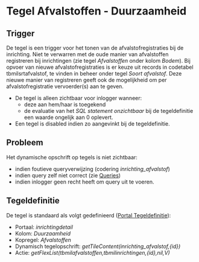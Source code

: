 # Tegel Afvalstoffen - Duurzaamheid

## Trigger

De tegel is een trigger voor het tonen van de afvalstofregistraties bij de inrichting. Niet te verwarren met de oude manier van afvalstoffen registreren bij inrichtingen (zie tegel *Afvalstoffen* onder kolom *Bodem*). Bij opvoer van nieuwe afvalstofregistraties is er keuze uit records in codetabel tbmilsrtafvalstof, te vinden in beheer onder tegel *Soort afvalstof*. Deze nieuwe manier van registreren geeft ook de mogelijkheid om per afvalstofregistratie vervoerder(s) aan te geven.

* De tegel is alleen zichtbaar voor inlogger wanneer:
  * deze aan hem/haar is toegekend
  * de evaluatie van het *SQL statement onzichtbaar* bij de tegeldefinitie een waarde ongelijk aan 0 oplevert.
* Een tegel is disabled indien zo aangevinkt bij de tegeldefinitie.

## Probleem

Het dynamische opschrift op tegels is niet zichtbaar:

* indien foutieve queryverwijzing (codering *inrichting_afvalstof*)
* indien query zelf niet correct (zie [Queries](../../../instellen_inrichten/queries.md))
* indien inlogger geen recht heeft om query uit te voeren.

## Tegeldefinitie

De tegel is standaard als volgt gedefinieerd ([Portal Tegeldefinitie](../../../instellen_inrichten/portaldefinitie/portal_tegel.md)):

* Portaal: *inrichtingdetail*
* Kolom: *Duurzaamheid*
* Kopregel: *Afvalstoffen*
* Dynamisch tegelopschrift: *getTileContent(inrichting_afvalstof,{id})*
* Actie: *getFlexList(tbmilafvalstoffen,tbmilinrichtingen,{id},nil,V)*
